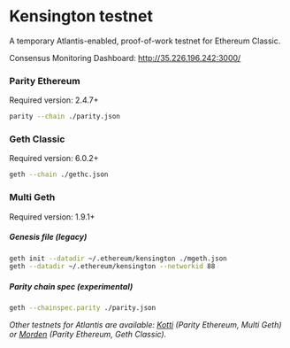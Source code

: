 # Kensington testnet

A temporary Atlantis-enabled, proof-of-work testnet for Ethereum Classic.

Consensus Monitoring Dashboard: http://35.226.196.242:3000/

### Parity Ethereum

Required version: 2.4.7+

```bash
parity --chain ./parity.json
```

### Geth Classic

Required version: 6.0.2+

```bash
geth --chain ./gethc.json
```

### Multi Geth

Required version: 1.9.1+

##### Genesis file (legacy)

```bash
geth init --datadir ~/.ethereum/kensington ./mgeth.json
geth --datadir ~/.ethereum/kensington --networkid 88

```

##### Parity chain spec (experimental)

```bash
geth --chainspec.parity ./parity.json
```

_Other testnets for Atlantis are available: [Kotti](https://github.com/goerli/testnet#meta-data-kotti-classic) (Parity Ethereum, Multi Geth) or [Morden](https://github.com/eth-classic/morden) (Parity Ethereum, Geth Classic)._
